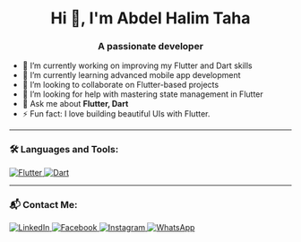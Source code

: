<!-- <p align="center">
  Visitor count<br>
  <img src="https://profile-counter.glitch.me/abdelhalim-taha/count.svg" />
</p> -->

<h1 align="center">Hi 👋, I'm Abdel Halim Taha</h1>
<h3 align="center">A passionate developer</h3>

- 🔭 I’m currently working on improving my Flutter and Dart skills  
- 🌱 I’m currently learning advanced mobile app development  
- 👯 I’m looking to collaborate on Flutter-based projects  
- 🤝 I’m looking for help with mastering state management in Flutter  
- 💬 Ask me about **Flutter, Dart**  
- ⚡ Fun fact: I love building beautiful UIs with Flutter.

---

### 🛠️ Languages and Tools:

<p align="left">
  <a href="https://flutter.dev/" target="_blank"> <img src="https://img.icons8.com/color/48/flutter.png" alt="Flutter"/> </a>
  <a href="https://dart.dev/" target="_blank"> <img src="https://img.icons8.com/color/48/dart.png" alt="Dart"/> </a>
</p>

---

### 📬 Contact Me:

<p align="left">
  <a href="https://www.linkedin.com/in/abdelhalim-taha" target="_blank">
    <img src="https://img.icons8.com/color/48/linkedin.png" alt="LinkedIn"/>
  </a>
  <a href="https://www.facebook.com/abdo.taha.abu.hamid" target="_blank">
    <img src="https://img.icons8.com/color/48/facebook-new.png" alt="Facebook"/>
  </a>
  <a href="https://www.instagram.com/abdo.taha.abu.hamid?igsh=MXZyZW51ZDg2Ynk5bw==" target="_blank">
    <img src="https://img.icons8.com/fluency/48/instagram-new.png" alt="Instagram"/>
  </a>
  <a href="https://wa.me/201125055647" target="_blank">
    <img src="https://img.icons8.com/color/48/whatsapp--v1.png" alt="WhatsApp"/>
  </a>
</p>
